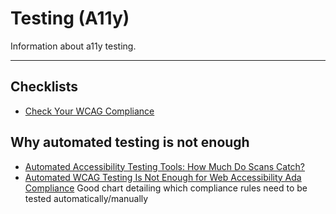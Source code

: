 # Testing (A11y)

Information about a11y testing.

---

## Checklists

- [Check Your WCAG Compliance](https://www.a11yproject.com/checklist/)

## Why automated testing is not enough

- [Automated Accessibility Testing Tools: How Much Do Scans Catch?](https://www.levelaccess.com/blog/automated-accessibility-testing-tools-how-much-do-scans-catch)
- [Automated WCAG Testing Is Not Enough for Web Accessibility Ada Compliance](https://blog.usablenet.com/automated-wcag-testing-is-not-enough-for-web-accessibility-ada-compliance)
  Good chart detailing which compliance rules need to be tested automatically/manually